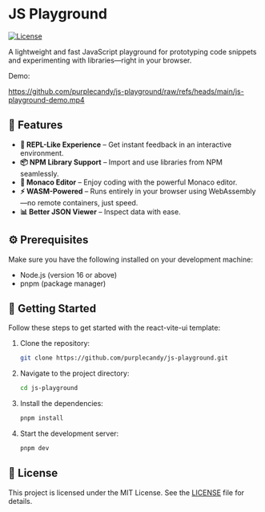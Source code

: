 # JS Playground

[![License](https://img.shields.io/badge/license-MIT-blue.svg)](https://github.com/purplecandy/js-playground/blob/main/LICENSE)

A lightweight and fast JavaScript playground for prototyping code snippets and experimenting with libraries—right in your browser.

Demo:

https://github.com/purplecandy/js-playground/raw/refs/heads/main/js-playground-demo.mp4

## 🎉 Features

- **🔁 REPL-Like Experience** – Get instant feedback in an interactive environment.
- **📦 NPM Library Support** – Import and use libraries from NPM seamlessly.
- **📝 Monaco Editor** – Enjoy coding with the powerful Monaco editor.
- **⚡ WASM-Powered** – Runs entirely in your browser using WebAssembly—no remote containers, just speed.
- **📊 Better JSON Viewer** – Inspect data with ease.

## ⚙️ Prerequisites

Make sure you have the following installed on your development machine:

- Node.js (version 16 or above)
- pnpm (package manager)

## 🚀 Getting Started

Follow these steps to get started with the react-vite-ui template:

1. Clone the repository:

   ```bash
   git clone https://github.com/purplecandy/js-playground.git
   ```

2. Navigate to the project directory:

   ```bash
   cd js-playground
   ```

3. Install the dependencies:

   ```bash
   pnpm install
   ```

4. Start the development server:

   ```bash
   pnpm dev
   ```

## 📄 License

This project is licensed under the MIT License. See the [LICENSE](https://choosealicense.com/licenses/mit/) file for details.
